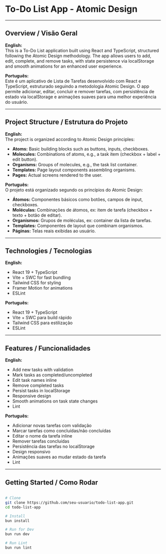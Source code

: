 # To-Do List App - Atomic Design

---

## Overview / Visão Geral

**English:**  
This is a To-Do List application built using React and TypeScript, structured following the Atomic Design methodology. The app allows users to add, edit, complete, and remove tasks, with state persistence via localStorage and smooth animations for an enhanced user experience.

**Português:**  
Este é um aplicativo de Lista de Tarefas desenvolvido com React e TypeScript, estruturado seguindo a metodologia Atomic Design. O app permite adicionar, editar, concluir e remover tarefas, com persistência de estado via localStorage e animações suaves para uma melhor experiência do usuário.

---

## Project Structure / Estrutura do Projeto

**English:**  
The project is organized according to Atomic Design principles:  
- **Atoms:** Basic building blocks such as buttons, inputs, checkboxes.  
- **Molecules:** Combinations of atoms, e.g., a task item (checkbox + label + edit button).  
- **Organisms:** Groups of molecules, e.g., the task list container.  
- **Templates:** Page layout components assembling organisms.  
- **Pages:** Actual screens rendered to the user.

**Português:**  
O projeto está organizado segundo os princípios do Atomic Design:  
- **Átomos:** Componentes básicos como botões, campos de input, checkboxes.  
- **Moléculas:** Combinações de átomos, ex: item de tarefa (checkbox + texto + botão de editar).  
- **Organismos:** Grupos de moléculas, ex: container da lista de tarefas.  
- **Templates:** Componentes de layout que combinam organismos.  
- **Páginas:** Telas reais exibidas ao usuário.

---

## Technologies / Tecnologias

**English:**  
- React 19 + TypeScript  
- Vite + SWC for fast bundling  
- Tailwind CSS for styling  
- Framer Motion for animations  
- ESLint

**Português:**  
- React 19 + TypeScript  
- Vite + SWC para build rápido  
- Tailwind CSS para estilização  
- ESLint

---

## Features / Funcionalidades

**English:**  
- Add new tasks with validation  
- Mark tasks as completed/uncompleted  
- Edit task names inline  
- Remove completed tasks  
- Persist tasks in localStorage  
- Responsive design  
- Smooth animations on task state changes  
- Lint

**Português:**  
- Adicionar novas tarefas com validação  
- Marcar tarefas como concluídas/não concluídas  
- Editar o nome da tarefa inline  
- Remover tarefas concluídas  
- Persistência das tarefas no localStorage  
- Design responsivo  
- Animações suaves ao mudar estado da tarefa  
- Lint

---

## Getting Started / Como Rodar

```bash

# Clone
git clone https://github.com/seu-usuario/todo-list-app.git
cd todo-list-app

# Install
bun install

# Run for Dev
bun run dev

# Run Lint
bun run lint